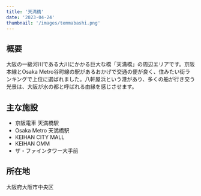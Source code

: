 ```yaml
---
title: '天満橋'
date: '2023-04-24'
thumbnail: '/images/temmabashi.png'
---
```


## 概要
大阪の一級河川である大川にかかる巨大な橋「天満橋」の周辺エリアです。京阪本線とOsaka Metro谷町線の駅があるおかげで交通の便が良く、住みたい街ランキングで上位に選ばれました。八軒屋浜という港があり、多くの船が行き交う光景は、大阪が水の都と呼ばれる由縁を感じさせます。

## 主な施設
- 京阪電車 天満橋駅
- Osaka Metro 天満橋駅
- KEIHAN CITY MALL
- KEIHAN OMM
- ザ・ファインタワー大手前

## 所在地
大阪府大阪市中央区